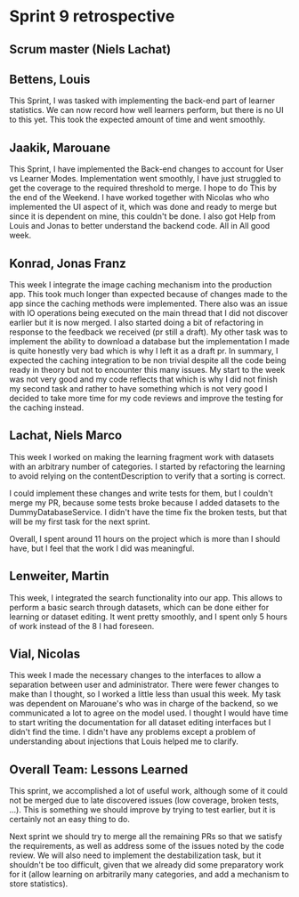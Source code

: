 # Sprint 9 retrospective

## Scrum master (Niels Lachat)


## Bettens, Louis
This Sprint, I was tasked with implementing the back-end part of learner statistics. We can now record how well learners perform, but there is no UI to this yet. This took the expected amount of time and went smoothly.

## Jaakik, Marouane
This Sprint, I have implemented the Back-end changes to account for User vs Learner Modes. Implementation went smoothly, I have just struggled to get the coverage to the required threshold to merge. I hope to do This by the end of the Weekend.  I have worked together with Nicolas who who implemented the UI aspect of it, which was done and ready to merge but since it is dependent on mine, this couldn't be done. I also got Help from Louis and Jonas to better understand the backend code. All in All good week.

## Konrad, Jonas Franz
This week I integrate the image caching mechanism into the production app. This took much longer than expected because of changes made to the app since the caching methods were implemented. There also was an issue with IO operations being executed on the main thread that I did not discover earlier but it is now merged. I also started doing a bit of refactoring in response to the feedback we received (pr still a draft). My other task was to implement the ability to download a database but the implementation I made is quite honestly very bad which is why I left it as a draft pr.
In summary, I expected the caching integration to be non trivial despite all the code being ready in theory but not to encounter this many issues. My start to the week was not very good and my code reflects that which is why I did not finish my second task and rather to have something which is not very good I decided to take more time for my code reviews and improve the testing for the caching instead.

## Lachat, Niels Marco
This week I worked on making the learning fragment work with datasets with an arbitrary number of categories. I started by refactoring the learning to avoid relying on the contentDescription to verify that a sorting is correct. 

I could implement these changes and write tests for them, but I couldn't merge my PR, because some tests broke because I added datasets to the DummyDatabaseService. I didn't have the time fix the broken tests, but that will be my first task for the next sprint. 

Overall, I spent around 11 hours on the project which is more than I should have, but I feel that the work I did was meaningful.


## Lenweiter, Martin
This week, I integrated the search functionality into our app. This allows to perform a basic search through datasets, which can be done either for learning or dataset editing. It went pretty smoothly, and I spent only 5 hours of work instead of the 8 I had foreseen.

## Vial, Nicolas
This week I made the necessary changes to the interfaces to allow a separation between user and administrator.  There were fewer changes to make than I thought, so I worked a little less than usual this week. My task was dependent on Marouane's who was in charge of the backend, so we communicated a lot to agree on the model used. I thought I would have time to start writing the documentation for all dataset editing interfaces but I didn't find the time. I didn't have any problems except a problem of understanding about injections that Louis helped me to clarify.

## Overall Team: Lessons Learned
This sprint, we accomplished a lot of useful work, although some of it could not be merged due to late discovered issues (low coverage, broken tests, ...).
This is something we should improve by trying to test earlier, but it is certainly not an easy thing to do.

Next sprint we should try to merge all the remaining PRs so that we satisfy the requirements, as well as address some of the issues noted by the code review. We will also need to implement the destabilization task, but it shouldn't be too difficult, given that we already did some preparatory work for it (allow learning on arbitrarily many categories, and add a mechanism to store statistics).

